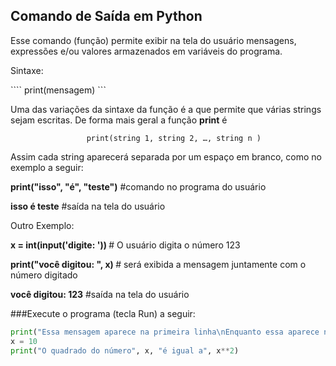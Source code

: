 ## Comando de Saída em Python

Esse comando (função) permite exibir na tela do usuário mensagens, expressões e/ou valores armazenados em variáveis do programa. 

<p>Sintaxe:</p>
    ```` 
                              print(mensagem)
    ```                          

Uma das variações da sintaxe da função é a que permite que várias strings sejam escritas. De forma mais geral a função **print** é
```
                 print(string 1, string 2, …, string n )
```
Assim cada string aparecerá separada por um espaço em branco, como no exemplo a seguir:
<p><b>
print("isso", "é", "teste")</b> #comando no programa do usuário</p>
<p><b>isso é teste</b>          #saída na tela do usuário</p>

Outro Exemplo:
<p><b>
x = int(input('digite: ')) </b> # O usuário digita o número 123</p>
<p><b>print("você digitou: ", x) </b> # será exibida a mensagem juntamente com o número digitado</p>
<p><b>você digitou: 123</b>          #saída na tela do usuário</p>

###Execute o programa (tecla Run) a seguir:
``` python runnable
print("Essa mensagem aparece na primeira linha\nEnquanto essa aparece na segunda") 
x = 10
print("O quadrado do número", x, "é igual a", x**2)
``` 
